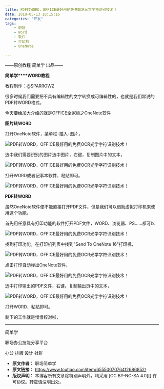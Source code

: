 ```yaml
---
title: PDF转WORD，OFFICE最好用的免费OCR光学字符识别技术！
date: 2018-05-13 18:15:16
categories: "开发"
tags:
	- 职场
	- Word
	- 软件
	- 打印机
	- OneNote

---
```


——原创教程 简单学 出品——

**简单学****WORD教程**

教程制作：@SPARROWZ

很多时候我们需要把不具有编辑性的文字转换成可编辑性的，也就是我们常说的PDF转WORD格式。

今天要给加大介绍的就是OFFICE全家桶之OneNote软件

**图片转WORD**

打开OneNote软件，菜单栏-插入-图片，

![PDF转WORD，OFFICE最好用的免费OCR光学字符识别技术！][PDF_WORD_OFFICE_OCR]

选中我们需要识别的图片选中图片，右键，复制图片中的文本，

![PDF转WORD，OFFICE最好用的免费OCR光学字符识别技术！][PDF_WORD_OFFICE_OCR 1]

打开WORD或者记事本软件，粘贴即可。

![PDF转WORD，OFFICE最好用的免费OCR光学字符识别技术！][PDF_WORD_OFFICE_OCR 2]

**PDF转WORD**

虽然OneNote软件便不能直接打开PDF文件，但是我们可以借助虚拟打印机来使用这个功能。

首先用任意具有打印功能的软件打开PDF文件，WORD、浏览器、PS......都可以

![PDF转WORD，OFFICE最好用的免费OCR光学字符识别技术！][PDF_WORD_OFFICE_OCR 3]

找到打印功能，在打印机列表中找到"Send To OneNote 16"打印机，

![PDF转WORD，OFFICE最好用的免费OCR光学字符识别技术！][PDF_WORD_OFFICE_OCR 4]

点击打印自动弹出OneNote软件，

![PDF转WORD，OFFICE最好用的免费OCR光学字符识别技术！][PDF_WORD_OFFICE_OCR 5]

选中打印输出的PDF文件，右键，复制输出页中的文本，

![PDF转WORD，OFFICE最好用的免费OCR光学字符识别技术！][PDF_WORD_OFFICE_OCR 6]

打开WORD，粘贴即可。

剩下的工作就是慢慢校对啦，

--------------------

简单学

职场办公技能分享平台

办公 排版 设计 社群



[PDF_WORD_OFFICE_OCR]: /pro/os/crawler/QF7V-N2VB-VJFE.jpg
[PDF_WORD_OFFICE_OCR 1]: /pro/os/crawler/BMMM-INFV-BYBY.jpg
[PDF_WORD_OFFICE_OCR 2]: /pro/os/crawler/E6NV-ZV2I-ENAZ.jpg
[PDF_WORD_OFFICE_OCR 3]: /pro/os/crawler/3UAY-AAIE-QUIA.jpg
[PDF_WORD_OFFICE_OCR 4]: /pro/os/crawler/EEAB-FBMF-NJVN.jpg
[PDF_WORD_OFFICE_OCR 5]: /pro/os/crawler/A22Q-FMRN-ZJZM.jpg
[PDF_WORD_OFFICE_OCR 6]: /pro/os/crawler/NRYQ-ARVF-VRVA.jpg
 *  **原文作者：** 职场简单学
 *  **原文链接：** https://www.toutiao.com/item/6555007076412686852/
 *  **版权声明：** 本博客所有文章除特别声明外，均采用 [CC BY-NC-SA 4.0][] 许可协议。转载请注明出处。